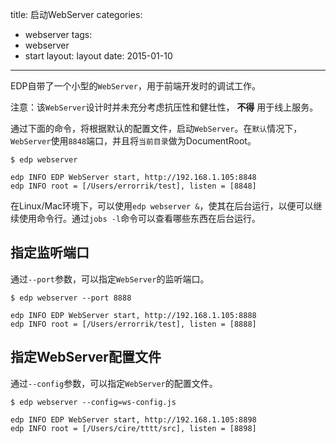 title: 启动WebServer
categories:
- webserver
tags:
-  webserver
-  start
layout:
   layout
date:
    2015-01-10
---


EDP自带了一个小型的`WebServer`，用于前端开发时的调试工作。

注意：该`WebServer`设计时并未充分考虑抗压性和健壮性， **不得** 用于线上服务。


通过下面的命令，将根据默认的配置文件，启动`WebServer`。在`默认`情况下，`WebServer`使用`8848`端口，并且将`当前目录`做为DocumentRoot。

```
$ edp webserver

edp INFO EDP WebServer start, http://192.168.1.105:8848
edp INFO root = [/Users/errorrik/test], listen = [8848]
```

在Linux/Mac环境下，可以使用`edp webserver &`，使其在后台运行，以便可以继续使用命令行。通过`jobs -l`命令可以查看哪些东西在后台运行。

## 指定监听端口

通过`--port`参数，可以指定`WebServer`的监听端口。

```
$ edp webserver --port 8888

edp INFO EDP WebServer start, http://192.168.1.105:8888
edp INFO root = [/Users/errorrik/test], listen = [8888]
```

## 指定WebServer配置文件

通过`--config`参数，可以指定`WebServer`的配置文件。

```
$ edp webserver --config=ws-config.js

edp INFO EDP WebServer start, http://192.168.1.105:8898
edp INFO root = [/Users/cire/tttt/src], listen = [8898]
```
